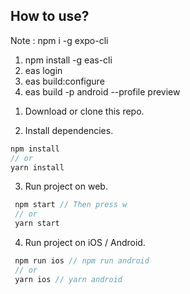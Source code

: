 ## How to use?

Note : npm i -g expo-cli
1) npm install -g eas-cli 
2) eas login 
3) eas build:configure
4) eas build -p android --profile preview


1. Download or clone this repo.

2. Install dependencies.

```js
npm install
// or
yarn install
```
3. Run project on web.

```js
 npm start // Then press w 
 // or
 yarn start 
```

4. Run project on iOS / Android.

```js
 npm run ios // npm run android
 // or
 yarn ios // yarn android
```
